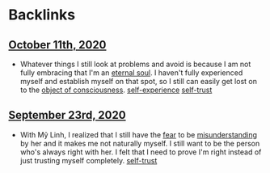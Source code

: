 
# Backlinks
## [October 11th, 2020](<October 11th, 2020.md>)
- Whatever things I still look at problems and avoid is because I am not fully embracing that I'm an [eternal soul](<eternal soul.md>). I haven't fully experienced myself and establish myself on that spot, so I still can easily get lost on to the [object of consciousness](<object of consciousness.md>). [self-experience](<self-experience.md>) [self-trust](<self-trust.md>)

## [September 23rd, 2020](<September 23rd, 2020.md>)
- With Mỹ Linh, I realized that I still have the [fear](<fear.md>) to be [misunderstanding](<misunderstanding.md>) by her and it makes me not naturally myself. I still want to be the person who's always right with her. I felt that I need to prove I'm right instead of just trusting myself completely. [self-trust](<self-trust.md>)

